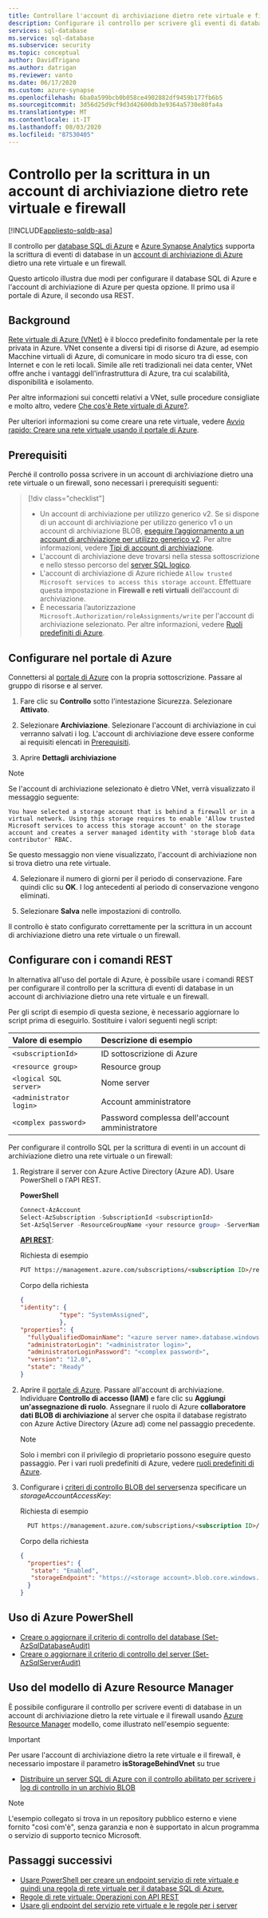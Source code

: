 ```yaml
---
title: Controllare l'account di archiviazione dietro rete virtuale e firewall
description: Configurare il controllo per scrivere gli eventi di database in un account di archiviazione dietro la rete virtuale e il firewall e il firewall
services: sql-database
ms.service: sql-database
ms.subservice: security
ms.topic: conceptual
author: DavidTrigano
ms.author: datrigan
ms.reviewer: vanto
ms.date: 06/17/2020
ms.custom: azure-synapse
ms.openlocfilehash: 6ba0a599bcb0b058ce4902882df9459b177fb6b5
ms.sourcegitcommit: 3d56d25d9cf9d3d42600db3e9364a5730e80fa4a
ms.translationtype: MT
ms.contentlocale: it-IT
ms.lasthandoff: 08/03/2020
ms.locfileid: "87530405"
---
```

# <a name="write-audit-to-a-storage-account-behind-vnet-and-firewall"></a>Controllo per la scrittura in un account di archiviazione dietro rete virtuale e firewall
[!INCLUDE[appliesto-sqldb-asa](../includes/appliesto-sqldb-asa.md)]


Il controllo per [database SQL di Azure](sql-database-paas-overview.md) e [Azure Synapse Analytics](../../synapse-analytics/sql-data-warehouse/sql-data-warehouse-overview-what-is.md) supporta la scrittura di eventi di database in un [account di archiviazione di Azure](../../storage/common/storage-account-overview.md) dietro una rete virtuale e un firewall.

Questo articolo illustra due modi per configurare il database SQL di Azure e l'account di archiviazione di Azure per questa opzione. Il primo usa il portale di Azure, il secondo usa REST.

## <a name="background"></a>Background

[Rete virtuale di Azure (VNet)](../../virtual-network/virtual-networks-overview.md) è il blocco predefinito fondamentale per la rete privata in Azure. VNet consente a diversi tipi di risorse di Azure, ad esempio Macchine virtuali di Azure, di comunicare in modo sicuro tra di esse, con Internet e con le reti locali. Simile alle reti tradizionali nei data center, VNet offre anche i vantaggi dell'infrastruttura di Azure, tra cui scalabilità, disponibilità e isolamento.

Per altre informazioni sui concetti relativi a VNet, sulle procedure consigliate e molto altro, vedere [Che cos'è Rete virtuale di Azure?](../../virtual-network/virtual-networks-overview.md).

Per ulteriori informazioni su come creare una rete virtuale, vedere [Avvio rapido: Creare una rete virtuale usando il portale di Azure](../../virtual-network/quick-create-portal.md).

## <a name="prerequisites"></a>Prerequisiti

Perché il controllo possa scrivere in un account di archiviazione dietro una rete virtuale o un firewall, sono necessari i prerequisiti seguenti:

> [!div class="checklist"]
>
> * Un account di archiviazione per utilizzo generico v2. Se si dispone di un account di archiviazione per utilizzo generico v1 o un account di archiviazione BLOB, [eseguire l’aggiornamento a un account di archiviazione per utilizzo generico v2](../../storage/common/storage-account-upgrade.md). Per altre informazioni, vedere [Tipi di account di archiviazione](../../storage/common/storage-account-overview.md#types-of-storage-accounts).
> * L'account di archiviazione deve trovarsi nella stessa sottoscrizione e nello stesso percorso del [server SQL logico](logical-servers.md).
> * L'account di archiviazione di Azure richiede `Allow trusted Microsoft services to access this storage account`. Effettuare questa impostazione in **Firewall e reti virtuali** dell’account di archiviazione.
> * È necessaria l’autorizzazione `Microsoft.Authorization/roleAssignments/write` per l'account di archiviazione selezionato. Per altre informazioni, vedere [Ruoli predefiniti di Azure](../../role-based-access-control/built-in-roles.md).

## <a name="configure-in-azure-portal"></a>Configurare nel portale di Azure

Connettersi al [portale di Azure](https://portal.azure.com) con la propria sottoscrizione. Passare al gruppo di risorse e al server.

1. Fare clic su **Controllo** sotto l'intestazione Sicurezza. Selezionare **Attivato**.

2. Selezionare **Archiviazione**. Selezionare l'account di archiviazione in cui verranno salvati i log. L'account di archiviazione deve essere conforme ai requisiti elencati in [Prerequisiti](#prerequisites).

3. Aprire **Dettagli archiviazione**

  > [!NOTE]
  > Se l'account di archiviazione selezionato è dietro VNet, verrà visualizzato il messaggio seguente:
  >
  >`You have selected a storage account that is behind a firewall or in a virtual network. Using this storage requires to enable 'Allow trusted Microsoft services to access this storage account' on the storage account and creates a server managed identity with 'storage blob data contributor' RBAC.`
  >
  >Se questo messaggio non viene visualizzato, l'account di archiviazione non si trova dietro una rete virtuale.

4. Selezionare il numero di giorni per il periodo di conservazione. Fare quindi clic su **OK**. I log antecedenti al periodo di conservazione vengono eliminati.

5. Selezionare **Salva** nelle impostazioni di controllo.

Il controllo è stato configurato correttamente per la scrittura in un account di archiviazione dietro una rete virtuale o un firewall.

## <a name="configure-with-rest-commands"></a>Configurare con i comandi REST

In alternativa all'uso del portale di Azure, è possibile usare i comandi REST per configurare il controllo per la scrittura di eventi di database in un account di archiviazione dietro una rete virtuale e un firewall.

Per gli script di esempio di questa sezione, è necessario aggiornare lo script prima di eseguirlo. Sostituire i valori seguenti negli script:

|Valore di esempio|Descrizione di esempio|
|:-----|:-----|
|`<subscriptionId>`| ID sottoscrizione di Azure|
|`<resource group>`| Resource group|
|`<logical SQL server>`| Nome server|
|`<administrator login>`| Account amministratore |
|`<complex password>`| Password complessa dell'account amministratore|

Per configurare il controllo SQL per la scrittura di eventi in un account di archiviazione dietro una rete virtuale o un firewall:

1. Registrare il server con Azure Active Directory (Azure AD). Usare PowerShell o l'API REST.

   **PowerShell**

   ```powershell
   Connect-AzAccount
   Select-AzSubscription -SubscriptionId <subscriptionId>
   Set-AzSqlServer -ResourceGroupName <your resource group> -ServerName <azure server name> -AssignIdentity
   ```

   [**API REST**](https://docs.microsoft.com/rest/api/sql/servers/createorupdate):

   Richiesta di esempio

   ```html
   PUT https://management.azure.com/subscriptions/<subscription ID>/resourceGroups/<resource group>/providers/Microsoft.Sql/servers/<azure server name>?api-version=2015-05-01-preview
   ```

   Corpo della richiesta

   ```json
   {
   "identity": {
              "type": "SystemAssigned",
              },
   "properties": {
     "fullyQualifiedDomainName": "<azure server name>.database.windows.net",
     "administratorLogin": "<administrator login>",
     "administratorLoginPassword": "<complex password>",
     "version": "12.0",
     "state": "Ready"
   }
   ```

2. Aprire il [portale di Azure](https://portal.azure.com). Passare all'account di archiviazione. Individuare **Controllo di accesso (IAM)** e fare clic su **Aggiungi un'assegnazione di ruolo**. Assegnare il ruolo di Azure **collaboratore dati BLOB di archiviazione** al server che ospita il database registrato con Azure Active Directory (Azure ad) come nel passaggio precedente.

   > [!NOTE]
   > Solo i membri con il privilegio di proprietario possono eseguire questo passaggio. Per i vari ruoli predefiniti di Azure, vedere [ruoli predefiniti di Azure](../../role-based-access-control/built-in-roles.md).

3. Configurare i [criteri di controllo BLOB del server](/rest/api/sql/server%20auditing%20settings/createorupdate)senza specificare un *storageAccountAccessKey*:

   Richiesta di esempio

   ```html
     PUT https://management.azure.com/subscriptions/<subscription ID>/resourceGroups/<resource group>/providers/Microsoft.Sql/servers/<azure server name>/auditingSettings/default?api-version=2017-03-01-preview
   ```

   Corpo della richiesta

   ```json
   {
     "properties": {
      "state": "Enabled",
      "storageEndpoint": "https://<storage account>.blob.core.windows.net"
     }
   }
   ```

## <a name="using-azure-powershell"></a>Uso di Azure PowerShell

- [Creare o aggiornare il criterio di controllo del database (Set-AzSqlDatabaseAudit)](/powershell/module/az.sql/set-azsqldatabaseaudit)
- [Creare o aggiornare il criterio di controllo del server (Set-AzSqlServerAudit)](/powershell/module/az.sql/set-azsqlserveraudit)

## <a name="using-azure-resource-manager-template"></a>Uso del modello di Azure Resource Manager

È possibile configurare il controllo per scrivere eventi di database in un account di archiviazione dietro la rete virtuale e il firewall usando [Azure Resource Manager](../../azure-resource-manager/management/overview.md) modello, come illustrato nell'esempio seguente:

> [!IMPORTANT]
> Per usare l'account di archiviazione dietro la rete virtuale e il firewall, è necessario impostare il parametro **isStorageBehindVnet** su true

- [Distribuire un server SQL di Azure con il controllo abilitato per scrivere i log di controllo in un archivio BLOB](https://azure.microsoft.com/resources/templates/201-sql-auditing-server-policy-to-blob-storage)

> [!NOTE]
> L'esempio collegato si trova in un repository pubblico esterno e viene fornito "così com'è", senza garanzia e non è supportato in alcun programma o servizio di supporto tecnico Microsoft.

## <a name="next-steps"></a>Passaggi successivi

* [Usare PowerShell per creare un endpoint servizio di rete virtuale e quindi una regola di rete virtuale per il database SQL di Azure.](scripts/vnet-service-endpoint-rule-powershell-create.md)
* [Regole di rete virtuale: Operazioni con API REST](/rest/api/sql/virtualnetworkrules)
* [Usare gli endpoint del servizio rete virtuale e le regole per i server](vnet-service-endpoint-rule-overview.md)
